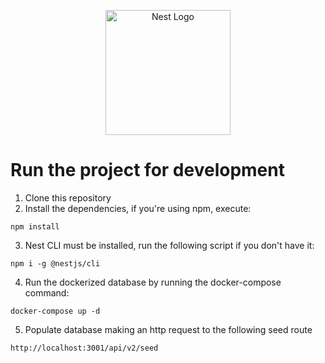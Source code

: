 <p align="center">
  <a href="http://nestjs.com/" target="blank"><img src="https://nestjs.com/img/logo-small.svg" width="200" alt="Nest Logo" /></a>
</p>

# Run the project for development

1. Clone this repository
2. Install the dependencies, if you're using npm, execute:
```
npm install
```
3. Nest CLI must be installed, run the following script if you don't have it:
```
npm i -g @nestjs/cli
```
4. Run the dockerized database by running the docker-compose command:
```
docker-compose up -d
```
5. Populate database making an http request to the following seed route
```
http://localhost:3001/api/v2/seed
```

